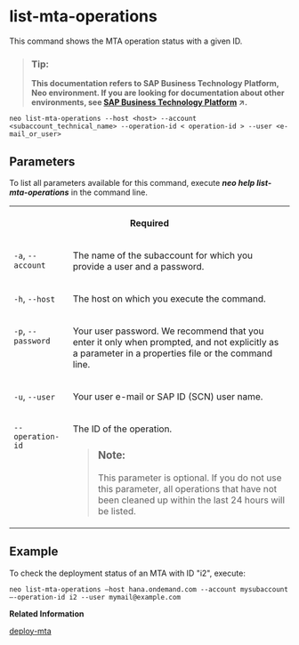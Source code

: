 <!-- loio8029e1a15ad948d2a2387266fb31c9ba -->

# list-mta-operations

This command shows the MTA operation status with a given ID.



> ### Tip:  
> **This documentation refers to SAP Business Technology Platform, Neo environment. If you are looking for documentation about other environments, see [SAP Business Technology Platform](https://help.sap.com/viewer/65de2977205c403bbc107264b8eccf4b/Cloud/en-US/6a2c1ab5a31b4ed9a2ce17a5329e1dd8.html "SAP Business Technology Platform (SAP BTP) is an integrated offering comprised of four technology portfolios: database and data management, application development and integration, analytics, and intelligent technologies. The platform offers users the ability to turn data into business value, compose end-to-end business processes, and build and extend SAP applications quickly.") :arrow_upper_right:.**



```
neo list-mta-operations --host <host> --account <subaccount_technical_name> --operation-id < operation-id > --user <e-mail_or_user>			
```



<a name="loio8029e1a15ad948d2a2387266fb31c9ba__section_N10015_N10012_N10001"/>

## Parameters



To list all parameters available for this command, execute ***neo help list-mta-operations*** in the command line.


<table>
<tr>
<th valign="top" colspan="2">

Required



</th>
</tr>
<tr>
<td valign="top">

`-a`, `--account`



</td>
<td valign="top">

The name of the subaccount for which you provide a user and a password.



</td>
</tr>
<tr>
<td valign="top">

`-h`, `--host`



</td>
<td valign="top">

The host on which you execute the command.



</td>
</tr>
<tr>
<td valign="top">

`-p`, `--password`



</td>
<td valign="top">

Your user password. We recommend that you enter it only when prompted, and not explicitly as a parameter in a properties file or the command line.



</td>
</tr>
<tr>
<td valign="top">

`-u`, `--user`



</td>
<td valign="top">

Your user e-mail or SAP ID \(SCN\) user name.



</td>
</tr>
<tr>
<td valign="top">

`--operation-id`



</td>
<td valign="top">

The ID of the operation.

> ### Note:  
> This parameter is optional. If you do not use this parameter, all operations that have not been cleaned up within the last 24 hours will be listed.



</td>
</tr>
</table>



<a name="loio8029e1a15ad948d2a2387266fb31c9ba__section_N1014A_N10012_N10001"/>

## Example

To check the deployment status of an MTA with ID "i2", execute:

```
neo list-mta-operations –host hana.ondemand.com --account mysubaccount –-operation-id i2 --user mymail@example.com 
```

**Related Information**  


[deploy-mta](deploy-mta-1e12331.md "This command deploys Multitarget Application (MTA) archives. One or more than one MTA archives can be deployed to your subaccount in one go.")



